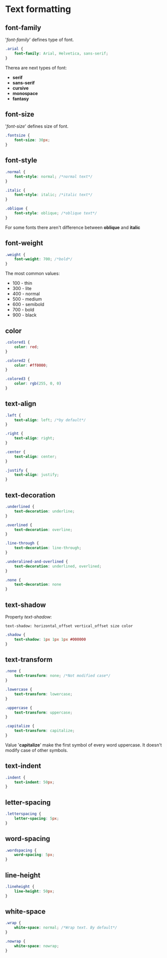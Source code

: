 # Text formatting
## font-family
'_font-family_' defines type of font.
```css
.arial {
    font-family: Arial, Helvetica, sans-serif;
}
```
Therea are next types of font:
- __serif__
- __sans-serif__
- __cursive__
- __monospace__
- __fantasy__

## font-size
'_font-size_' defines size of font.
```css
.fontsize {
    font-size: 30px;
}
```

## font-style
```css
.normal {
    font-style: normal; /*normal text*/
}

.italic {
    font-style: italic; /*italic text*/
}

.oblique {
    font-style: oblique; /*oblique text*/
}
```
For some fonts there aren't difference between __oblique__ and __italic__

## font-weight
```css
.weight {
    font-weight: 700; /*bold*/
}
```
The most common values:
- 100 - thin
- 300 - lite
- 400 - normal
- 500 - medium
- 600 - semibold
- 700 - bold
- 900 - black

## color
```css
.colored1 {
    color: red;
}

.colored2 {
    color: #ff0000;
}

.colored3 {
    color: rgb(255, 0, 0)
}
```

## text-align
```css
.left {
    text-align: left; /*by default*/
}

.right {
    text-align: right;
}

.center {
    text-align: center;
}

.justify {
    text-align: justify;
}
```

## text-decoration
```css
.underlined {
    text-decoration: underline;
}

.overlined {
    text-decoration: overline;
}

.line-through {
    text-decoration: line-through;
}

.underalined-and-overlined {
    text-decoration: underlined, overlined;
}

.none {
    text-decoration: none
}
```

## text-shadow
Property _text-shadow_:
```
text-shadow: horizontal_offset vertical_offset size color
```
```css
.shadow {
    text-shadow: 1px 1px 1px #000000
}
```

## text-transform
```css
.none {
    text-transform: none; /*Not modified case*/
}

.lowercase {
    text-transform: lowercase;
}

.uppercase {
    text-transform: uppercase;
}

.capitalize {
    text-transform: capitalize;
}
```
Value '__capitalize__' make the first symbol of every word uppercase.
It doesn't modify case of other symbols.

## text-indent
```css
.indent {
    text-indent: 50px;
}
```

## letter-spacing
```css
.letterspacing {
    letter-spacing: 5px;
}
```

## word-spacing
```css
.wordspacing {
    word-spacing: 5px;
}
```

## line-height
```css
.lineheight {
    line-height: 50px;
}
```

## white-space
```css
.wrap {
    white-space: normal; /*Wrap text. By default*/
}

.nowrap {
    white-space: nowrap;
}
```
